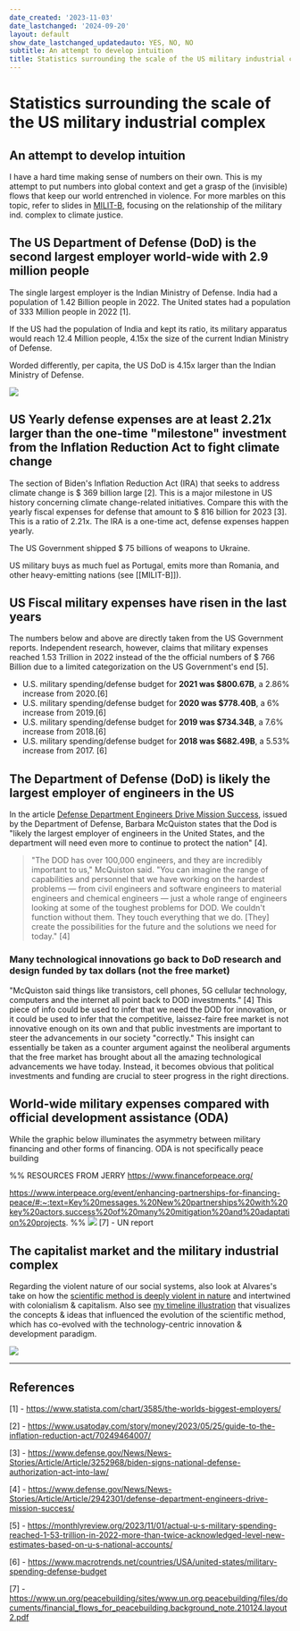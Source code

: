 ```yaml
---
date_created: '2023-11-03'
date_lastchanged: '2024-09-20'
layout: default
show_date_lastchanged_updatedauto: YES, NO, NO
subtitle: An attempt to develop intuition
title: Statistics surrounding the scale of the US military industrial complex
---
```

# Statistics surrounding the scale of the US military industrial complex
## An attempt to develop intuition
I have a hard time making sense of numbers on their own. This is my attempt to put numbers into global context and get a grasp of the (invisible) flows that keep our world entrenched in violence. For more marbles on this topic, refer to slides in [MILIT-B](MILIT-B.md), focusing on the relationship of the military ind. complex to climate justice. 
## The US Department of Defense (DoD) is the second largest employer world-wide with 2.9 million people
The single largest employer is the Indian Ministry of Defense. India had a population of 1.42 Billion people in 2022. The United states had a population of 333 Million people in 2022 [1].

If the US had the population of India and kept its ratio, its military apparatus would reach 12.4 Million people, 4.15x the size of the current Indian Ministry of Defense. 

Worded differently, per capita, the US DoD is 4.15x larger than the Indian Ministry of Defense. 

![](media/cleanshot_2023-11-03-at-13-58-06@2x.png)

## US Yearly defense expenses are at least 2.21x larger than the one-time "milestone" investment from the Inflation Reduction Act to fight climate change 

The section of Biden's Inflation Reduction Act (IRA) that seeks to address climate change is $ 369 billion large [2]. This is a major milestone in US history concerning climate change-related initiatives. Compare this with the yearly fiscal expenses for defense that amount to $ 816 billion for 2023 [3]. This is a ratio of 2.21x. The IRA is a one-time act, defense expenses happen yearly. 

The US Government shipped $ 75 billions of weapons to Ukraine.

US military buys as much fuel as Portugal, emits more than Romania, and other heavy-emitting nations (see [[MILIT-B]]).

## US Fiscal military expenses have risen in the last years
The numbers below and above are directly taken from the US Government reports. Independent research, however, claims that military expenses reached 1.53 Trillion in 2022 instead of the the official numbers of $ 766 Billion due to a limited categorization on the US Government's end [5]. 

- U.S. military spending/defense budget for **2021 was $800.67B**, a 2.86% increase from 2020.[6]
- U.S. military spending/defense budget for **2020 was $778.40B**, a 6% increase from 2019.[6]
- U.S. military spending/defense budget for **2019 was $734.34B**, a 7.6% increase from 2018.[6]
- U.S. military spending/defense budget for **2018 was $682.49B**, a 5.53% increase from 2017. [6]

## The Department of Defense (DoD) is likely the largest employer of engineers in the US

In the article [Defense Department Engineers Drive Mission Success](https://www.defense.gov/News/News-Stories/Article/Article/2942301/defense-department-engineers-drive-mission-success/), issued by the Department of Defense, Barbara McQuiston states that the Dod is "likely the largest employer of engineers in the United States, and the department will need even more to continue to protect the nation" [4].

>"The DOD has over 100,000 engineers, and they are incredibly important to us," McQuiston said. "You can imagine the range of capabilities and personnel that we have working on the hardest problems — from civil engineers and software engineers to material engineers and chemical engineers — just a whole range of engineers looking at some of the toughest problems for DOD. We couldn't function without them. They touch everything that we do. [They] create the possibilities for the future and the solutions we need for today." [4]

### Many technological innovations go back to DoD research and design funded by tax dollars (not the free market)
"McQuiston said things like transistors, cell phones, 5G cellular technology, computers and the internet all point back to DOD investments." [4] This piece of info could be used to infer that we need the DOD for innovation, or it could be used to infer that the competitive, laissez-faire free market is not innovative enough on its own and that public investments are important to steer the advancements in our society "correctly." This insight can essentially be taken as a counter argument against the neoliberal arguments that the free market has brought about all the amazing technological advancements we have today. Instead, it becomes obvious that political investments and funding are crucial to steer progress in the right directions. 

## World-wide military expenses compared with official development assistance (ODA)
While the graphic below illuminates the asymmetry between military financing and other forms of financing. ODA is not specifically peace building 

%% RESOURCES FROM JERRY
https://www.financeforpeace.org/

https://www.interpeace.org/event/enhancing-partnerships-for-financing-peace/#:~:text=Key%20messages.%20New%20partnerships%20with%20key%20actors,success%20of%20many%20mitigation%20and%20adaptation%20projects. %%
![](media/cleanshot_2023-11-27-at-19-21-59@2x.png)
[7] - UN report

## The capitalist market and the military industrial complex
Regarding the violent nature of our social systems, also look at Alvares's take on how the [scientific method is deeply violent in nature](https://archive.unu.edu/unupress/unupbooks/uu05se/uu05se07.htm) and intertwined with colonialism & capitalism. Also see [my timeline illustration](MMSHistOfSci-A.md) that visualizes the concepts & ideas that influenced the evolution of the scientific method, which has co-evolved with the technology-centric innovation & development paradigm.

![](media/cleanshot_2023-10-17-at-20-25-10@2x.png)





________
## References

[1] - https://www.statista.com/chart/3585/the-worlds-biggest-employers/

[2] - https://www.usatoday.com/story/money/2023/05/25/guide-to-the-inflation-reduction-act/70249464007/

[3] - https://www.defense.gov/News/News-Stories/Article/Article/3252968/biden-signs-national-defense-authorization-act-into-law/

[4] - https://www.defense.gov/News/News-Stories/Article/Article/2942301/defense-department-engineers-drive-mission-success/

[5] - https://monthlyreview.org/2023/11/01/actual-u-s-military-spending-reached-1-53-trillion-in-2022-more-than-twice-acknowledged-level-new-estimates-based-on-u-s-national-accounts/

[6] - https://www.macrotrends.net/countries/USA/united-states/military-spending-defense-budget

[7] - https://www.un.org/peacebuilding/sites/www.un.org.peacebuilding/files/documents/financial_flows_for_peacebuilding.background_note.210124.layout2.pdf